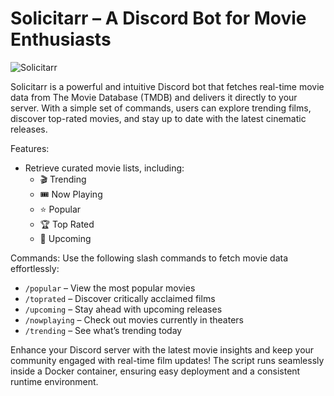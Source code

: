 # Solicitarr – A Discord Bot for Movie Enthusiasts

![Solicitarr](https://juanplaza.dev/images/solicitarr.png "Solicitarr")


Solicitarr is a powerful and intuitive Discord bot that fetches real-time movie data from The Movie Database (TMDB) and delivers it directly to your server. With a simple set of commands, users can explore trending films, discover top-rated movies, and stay up to date with the latest cinematic releases.

Features:
- Retrieve curated movie lists, including:
  - 🎬 Trending
  - 🎟️ Now Playing
  - ⭐ Popular
  - 🏆 Top Rated
  - 🎥 Upcoming

Commands:
Use the following slash commands to fetch movie data effortlessly:

- ```/popular``` – View the most popular movies
- ```/toprated``` – Discover critically acclaimed films
- ```/upcoming``` – Stay ahead with upcoming releases
- ```/nowplaying``` – Check out movies currently in theaters
- ```/trending``` – See what’s trending today

Enhance your Discord server with the latest movie insights and keep your community engaged with real-time film updates! The script runs seamlessly inside a Docker container, ensuring easy deployment and a consistent runtime environment.
